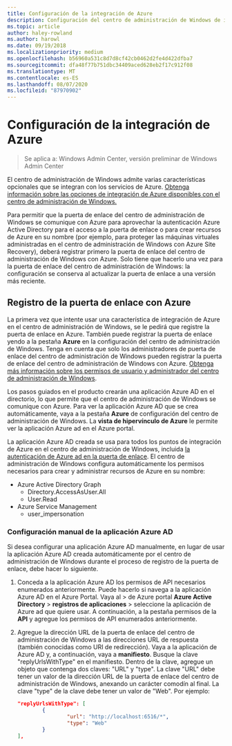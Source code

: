 ```yaml
---
title: Configuración de la integración de Azure
description: Configuración del centro de administración de Windows de integración de Azure (proyecto Honolulu). Conexión de la puerta de enlace del centro de administración de Windows a Azure.
ms.topic: article
author: haley-rowland
ms.author: harowl
ms.date: 09/19/2018
ms.localizationpriority: medium
ms.openlocfilehash: b56960a531c8d7d8cf42cb0462d2fe4d422dfba7
ms.sourcegitcommit: dfa48f77b751dbc34409aced628eb2f17c912f08
ms.translationtype: MT
ms.contentlocale: es-ES
ms.lasthandoff: 08/07/2020
ms.locfileid: "87970902"
---
```

# <a name="configuring-azure-integration"></a>Configuración de la integración de Azure

>Se aplica a: Windows Admin Center, versión preliminar de Windows Admin Center

El centro de administración de Windows admite varias características opcionales que se integran con los servicios de Azure. [Obtenga información sobre las opciones de integración de Azure disponibles con el centro de administración de Windows.](../plan/azure-integration-options.md)

Para permitir que la puerta de enlace del centro de administración de Windows se comunique con Azure para aprovechar la autenticación Azure Active Directory para el acceso a la puerta de enlace o para crear recursos de Azure en su nombre (por ejemplo, para proteger las máquinas virtuales administradas en el centro de administración de Windows con Azure Site Recovery), deberá registrar primero la puerta de enlace del centro de administración de Windows con Azure. Solo tiene que hacerlo una vez para la puerta de enlace del centro de administración de Windows: la configuración se conserva al actualizar la puerta de enlace a una versión más reciente.

## <a name="register-your-gateway-with-azure"></a>Registro de la puerta de enlace con Azure

La primera vez que intente usar una característica de integración de Azure en el centro de administración de Windows, se le pedirá que registre la puerta de enlace en Azure. También puede registrar la puerta de enlace yendo a la pestaña **Azure** en la configuración del centro de administración de Windows. Tenga en cuenta que solo los administradores de puerta de enlace del centro de administración de Windows pueden registrar la puerta de enlace del centro de administración de Windows con Azure. [Obtenga más información sobre los permisos de usuario y administrador del centro de administración de Windows](../configure/user-access-control.md#gateway-access-role-definitions).

Los pasos guiados en el producto crearán una aplicación Azure AD en el directorio, lo que permite que el centro de administración de Windows se comunique con Azure. Para ver la aplicación Azure AD que se crea automáticamente, vaya a la pestaña **Azure** de configuración del centro de administración de Windows. La **vista de hipervínculo de Azure** le permite ver la aplicación Azure ad en el Azure portal.

La aplicación Azure AD creada se usa para todos los puntos de integración de Azure en el centro de administración de Windows, incluida [la autenticación de Azure ad en la puerta de enlace](../configure/user-access-control.md#azure-active-directory). El centro de administración de Windows configura automáticamente los permisos necesarios para crear y administrar recursos de Azure en su nombre:

- Azure Active Directory Graph
    - Directory.AccessAsUser.All
    - User.Read
- Azure Service Management
    - user_impersonation

### <a name="manual-azure-ad-app-configuration"></a>Configuración manual de la aplicación Azure AD

Si desea configurar una aplicación Azure AD manualmente, en lugar de usar la aplicación Azure AD creada automáticamente por el centro de administración de Windows durante el proceso de registro de la puerta de enlace, debe hacer lo siguiente.

1. Conceda a la aplicación Azure AD los permisos de API necesarios enumerados anteriormente. Puede hacerlo si navega a la aplicación Azure AD en el Azure Portal. Vaya al > de Azure portal **Azure Active Directory**  >  **registros de aplicaciones** > seleccione la aplicación de Azure ad que quiere usar. A continuación, a la pestaña permisos de la **API** y agregue los permisos de API enumerados anteriormente.
2. Agregue la dirección URL de la puerta de enlace del centro de administración de Windows a las direcciones URL de respuesta (también conocidas como URI de redirección). Vaya a la aplicación de Azure AD y, a continuación, vaya a **manifiesto**. Busque la clave "replyUrlsWithType" en el manifiesto. Dentro de la clave, agregue un objeto que contenga dos claves: "URL" y "type". La clave "URL" debe tener un valor de la dirección URL de la puerta de enlace del centro de administración de Windows, anexando un carácter comodín al final. La clave "type" de la clave debe tener un valor de "Web". Por ejemplo:

    ```json
    "replyUrlsWithType": [
            {
                    "url": "http://localhost:6516/*",
                    "type": "Web"
            }
    ],
    ```
